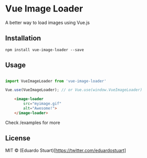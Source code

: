 # Vue Image Loader

A better way to load images using Vue.js

## Installation

```
npm install vue-image-loader --save
```

## Usage

```js

import VueImageLoader from 'vue-image-loader'

Vue.use(VueImageLoader); // or Vue.use(window.VueImageLoader)
```


```html
    <image-loader
        src="myimage.gif"
        alt="Awesome!">
    </image-loader>
```

Check /examples for more

## License

MIT © (Eduardo Stuart)[https://twitter.com/eduardostuart]
